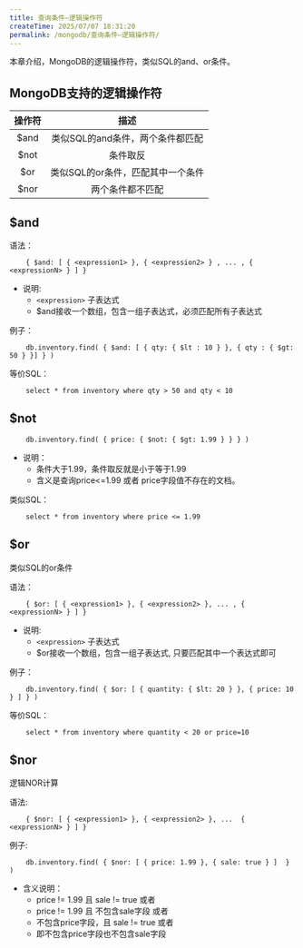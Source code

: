 ```yaml
---
title: 查询条件—逻辑操作符
createTime: 2025/07/07 18:31:20
permalink: /mongodb/查询条件—逻辑操作符/
---
```

本章介绍，MongoDB的逻辑操作符，类似SQL的and、or条件。

## MongoDB支持的逻辑操作符
|         操作符         |       描述        
| :-----------: | :------------------------------: | 
|      $and      |  类似SQL的and条件，两个条件都匹配
|      $not      |  条件取反
|      $or       |  类似SQL的or条件，匹配其中一个条件   
|      $nor      |  两个条件都不匹配 

## $and

语法：
```shell
    { $and: [ { <expression1> }, { <expression2> } , ... , { <expressionN> } ] }
```
- 说明:
    - `<expression>` 子表达式
    - $and接收一个数组，包含一组子表达式，必须匹配所有子表达式

例子：
```shell
    db.inventory.find( { $and: [ { qty: { $lt : 10 } }, { qty : { $gt: 50 } }] } )
```

等价SQL：
```shell
    select * from inventory where qty > 50 and qty < 10
```

## $not
```shell
    db.inventory.find( { price: { $not: { $gt: 1.99 } } } )
```
- 说明：
    - 条件大于1.99，条件取反就是小于等于1.99
    - 含义是查询price<=1.99 或者 price字段值不存在的文档。

类似SQL：
```shell
    select * from inventory where price <= 1.99
```

## $or

类似SQL的or条件

语法：
```shell
    { $or: [ { <expression1> }, { <expression2> }, ... , { <expressionN> } ] }
```

- 说明:
    - `<expression>` 子表达式
    - $or接收一个数组，包含一组子表达式, 只要匹配其中一个表达式即可

例子：
```shell
    db.inventory.find( { $or: [ { quantity: { $lt: 20 } }, { price: 10 } ] } )
```

等价SQL：
```shell
    select * from inventory where quantity < 20 or price=10
```

## $nor

逻辑NOR计算

语法:
```shell
    { $nor: [ { <expression1> }, { <expression2> }, ...  { <expressionN> } ] }
```

例子:
```shell
    db.inventory.find( { $nor: [ { price: 1.99 }, { sale: true } ]  } )
```

- 含义说明：
    - price != 1.99 且 sale != true 或者
    - price != 1.99 且 不包含sale字段 或者
    - 不包含price字段，且 sale != true 或者
    - 即不包含price字段也不包含sale字段